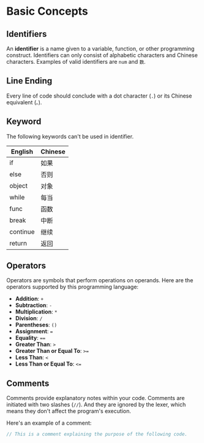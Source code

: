 # Basic Concepts

## Identifiers

An **identifier** is a name given to a variable, function, or other programming construct.
Identifiers can only consist of alphabetic characters and Chinese characters. Examples of valid identifiers are `num` and `数`.

## Line Ending

Every line of code should conclude with a dot character (`.`) or its Chinese equivalent (`。`).

## Keyword

The following keywords can't be used in identifier.

| English  | Chinese |
|----------|---------|
| if       | 如果    |
| else     | 否则    |
| object   | 对象    |
| while    | 每当    |
| func     | 函数    |
| break    | 中断    |
| continue | 继续    |
| return   | 返回    |

## Operators

Operators are symbols that perform operations on operands. Here are the operators supported by this programming language:

- **Addition**: `+`
- **Subtraction**: `-`
- **Multiplication**: `*`
- **Division**: `/`
- **Parentheses**: `()`
- **Assignment**: `=`
- **Equality**: `==`
- **Greater Than**: `>`
- **Greater Than or Equal To**: `>=`
- **Less Than**: `<`
- **Less Than or Equal To**: `<=`

## Comments

Comments provide explanatory notes within your code.
Comments are initiated with two slashes (`//`).
And they are ignored by the lexer, which means they don't affect the program's execution.

Here's an example of a comment:

```c
// This is a comment explaining the purpose of the following code.
```
